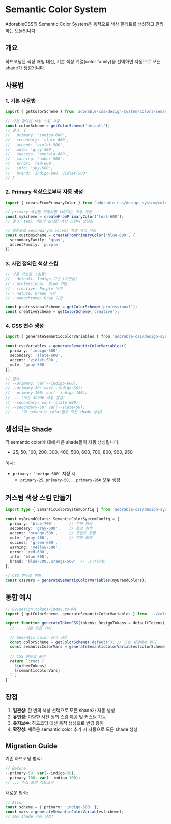 # Semantic Color System

AdorableCSS의 Semantic Color System은 동적으로 색상 팔레트를 생성하고 관리하는 모듈입니다.

## 개요

하드코딩된 색상 매핑 대신, 기본 색상 계열(color family)을 선택하면 자동으로 모든 shade가 생성됩니다.

## 사용법

### 1. 기본 사용법

```typescript
import { getColorScheme } from 'adorable-css/design-system/colors/semantic-color-system';

// 사전 정의된 색상 스킴 사용
const colorScheme = getColorScheme('default');
// 결과: {
//   primary: 'indigo-600',
//   secondary: 'slate-600',
//   accent: 'violet-500',
//   mute: 'gray-500',
//   success: 'emerald-600',
//   warning: 'amber-500',
//   error: 'red-600',
//   info: 'sky-500',
//   brand: 'indigo-600..violet-500'
// }
```

### 2. Primary 색상으로부터 자동 생성

```typescript
import { createFromPrimaryColor } from 'adorable-css/design-system/colors/semantic-color-system';

// primary 색상만 지정하면 나머지는 자동 계산
const myScheme = createFromPrimaryColor('teal-600');
// 결과: teal 기반의 완전한 색상 스킴이 생성됨

// 옵션으로 secondary와 accent 계열 지정 가능
const customScheme = createFromPrimaryColor('blue-600', {
  secondaryFamily: 'gray',
  accentFamily: 'purple'
});
```

### 3. 사전 정의된 색상 스킴

```typescript
// 사용 가능한 스킴들:
// - default: Indigo 기반 (기본값)
// - professional: Blue 기반
// - creative: Purple 기반  
// - nature: Green 기반
// - monochrome: Gray 기반

const professionalScheme = getColorScheme('professional');
const creativeScheme = getColorScheme('creative');
```

### 4. CSS 변수 생성

```typescript
import { generateSemanticColorVariables } from 'adorable-css/design-system/colors/semantic-color-system';

const cssVariables = generateSemanticColorVariables({
  primary: 'indigo-600',
  secondary: 'slate-600',
  accent: 'violet-500',
  mute: 'gray-500'
});

// 결과:
// --primary: var(--indigo-600);
// --primary-50: var(--indigo-50);
// --primary-100: var(--indigo-100);
// ... (모든 shade 자동 생성)
// --secondary: var(--slate-600);
// --secondary-50: var(--slate-50);
// ... (각 semantic color별로 모든 shade 생성)
```

## 생성되는 Shade

각 semantic color에 대해 다음 shade들이 자동 생성됩니다:
- 25, 50, 100, 200, 300, 400, 500, 600, 700, 800, 900, 950

예시:
- `primary: 'indigo-600'` 지정 시
  - `primary-25`, `primary-50`, ... `primary-950` 모두 생성

## 커스텀 색상 스킴 만들기

```typescript
import type { SemanticColorSystemConfig } from 'adorable-css/design-system/colors/semantic-color-system';

const myBrandColors: SemanticColorSystemConfig = {
  primary: 'blue-700',      // 진한 파랑
  secondary: 'gray-600',    // 중성 회색
  accent: 'orange-500',     // 포인트 주황
  mute: 'gray-400',         // 연한 회색
  success: 'green-600',     
  warning: 'yellow-500',    
  error: 'red-600',        
  info: 'blue-500',
  brand: 'blue-700..orange-500'  // 그라디언트
};

// CSS 변수로 변환
const cssVars = generateSemanticColorVariables(myBrandColors);
```

## 통합 예시

```typescript
// 02-design_tokens/index.ts에서
import { getColorScheme, generateSemanticColorVariables } from '../colors/semantic-color-system';

export function generateTokenCSS(tokens: DesignTokens = defaultTokens): string {
  // ... 기존 토큰 처리
  
  // Semantic color 동적 생성
  const colorScheme = getColorScheme('default'); // 또는 설정에서 읽기
  const semanticColorVars = generateSemanticColorVariables(colorScheme);
  
  // CSS 변수로 출력
  return `:root {
    ${otherTokens}
    ${semanticColorVars}
  }`;
}
```

## 장점

1. **일관성**: 한 번의 색상 선택으로 모든 shade가 자동 생성
2. **유연성**: 다양한 사전 정의 스킴 제공 및 커스텀 가능
3. **유지보수**: 하드코딩 대신 동적 생성으로 변경 용이
4. **확장성**: 새로운 semantic color 추가 시 자동으로 모든 shade 생성

## Migration Guide

기존 하드코딩 방식:
```typescript
// Before
--primary-50: var(--indigo-50);
--primary-100: var(--indigo-100);
// ... 수십 줄의 하드코딩
```

새로운 방식:
```typescript
// After
const scheme = { primary: 'indigo-600' };
const vars = generateSemanticColorVariables(scheme);
// 모든 shade 자동 생성!
```